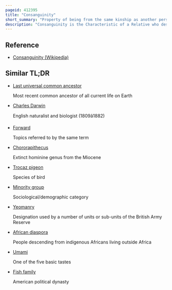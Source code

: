 ```yaml
---
pageid: 412395
title: "Consanguinity"
short_summary: "Property of being from the same kinship as another person"
description: "Consanguinity is the Characteristic of a Relative who descended from a common Ancestor."
---
```


## Reference

- [Consanguinity (Wikipedia)](https://en.wikipedia.org/?curid=412395)

## Similar TL;DR

- [Last universal common ancestor](/tldr/en/last-universal-common-ancestor)

  Most recent common ancestor of all current life on Earth

- [Charles Darwin](/tldr/en/charles-darwin)

  English naturalist and biologist (1809â1882)

- [Forward](/tldr/en/forward)

  Topics referred to by the same term

- [Chororapithecus](/tldr/en/chororapithecus)

  Extinct hominine genus from the Miocene

- [Trocaz pigeon](/tldr/en/trocaz-pigeon)

  Species of bird

- [Minority group](/tldr/en/minority-group)

  Sociological/demographic category

- [Yeomanry](/tldr/en/yeomanry)

  Designation used by a number of units or sub-units of the British Army Reserve

- [African diaspora](/tldr/en/african-diaspora)

  People descending from indigenous Africans living outside Africa

- [Umami](/tldr/en/umami)

  One of the five basic tastes

- [Fish family](/tldr/en/fish-family)

  American political dynasty
